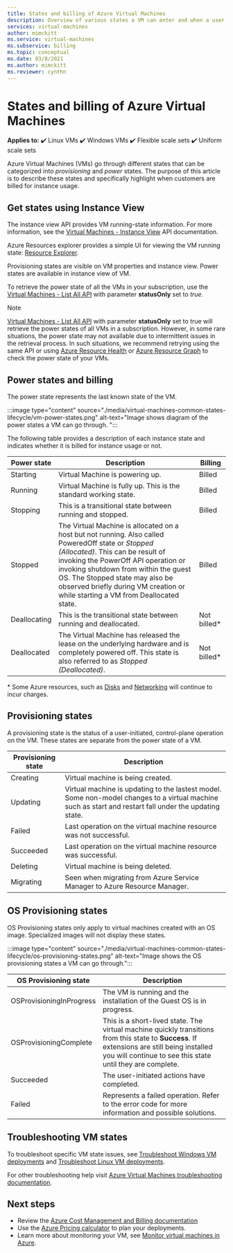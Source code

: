 ```yaml
---
title: States and billing of Azure Virtual Machines 
description: Overview of various states a VM can enter and when a user is billed. 
services: virtual-machines
author: mimckitt
ms.service: virtual-machines
ms.subservice: billing
ms.topic: conceptual
ms.date: 03/8/2021
ms.author: mimckitt
ms.reviewer: cynthn
---
```


# States and billing of Azure Virtual Machines

**Applies to:** :heavy_check_mark: Linux VMs :heavy_check_mark: Windows VMs :heavy_check_mark: Flexible scale sets :heavy_check_mark: Uniform scale sets

Azure Virtual Machines (VMs) go through different states that can be categorized into *provisioning* and *power* states. The purpose of this article is to describe these states and specifically highlight when customers are billed for instance usage. 

## Get states using Instance View

The instance view API provides VM running-state information. For more information, see the [Virtual Machines - Instance View](/rest/api/compute/virtualmachines/instanceview) API documentation.

Azure Resources explorer provides a simple UI for viewing the VM running state: [Resource Explorer](https://resources.azure.com/).

Provisioning states are visible on VM properties and instance view. Power states are available in instance view of VM.

To retrieve the power state of all the VMs in your subscription, use the [Virtual Machines - List All API](/rest/api/compute/virtualmachines/listall) with parameter **statusOnly** set to *true*.

> [!NOTE]
> [Virtual Machines - List All API](/rest/api/compute/virtualmachines/listall) with parameter **statusOnly** set to true will retrieve the power states of all VMs in a subscription. However, in some rare situations, the power state may not available due to intermittent issues in the retrieval process. In such situations, we recommend retrying using the same API or using [Azure Resource Health](../service-health/resource-health-overview.md) or [Azure Resource Graph](..//governance/resource-graph/overview.md) to check the power state of your VMs.
 
## Power states and billing

The power state represents the last known state of the VM.

:::image type="content" source="./media/virtual-machines-common-states-lifecycle/vm-power-states.png" alt-text="Image shows diagram of the power states a VM can go through. ":::

The following table provides a  description of each instance state and indicates whether it is billed for instance usage or not.

| Power state | Description | Billing |  
|---|---|---|
| Starting| Virtual Machine is powering up. | Billed | 
| Running | Virtual Machine is fully up. This is the standard working state. | Billed | 
| Stopping | This is a transitional state between running and stopped. | Billed| 
|Stopped | The Virtual Machine is allocated on a host but not running. Also called PoweredOff state or *Stopped (Allocated)*. This can be result of invoking the PowerOff API operation or invoking shutdown from within the guest OS. The Stopped state may also be observed briefly during VM creation or while starting a VM from Deallocated state.  | Billed | 
| Deallocating | This is the transitional state between running and deallocated. | Not billed* | 
| Deallocated | The Virtual Machine has released the lease on the underlying hardware and is completely powered off. This state is also referred to as *Stopped (Deallocated)*. | Not billed* | 

&#42; Some Azure resources, such as [Disks](https://azure.microsoft.com/pricing/details/managed-disks) and [Networking](https://azure.microsoft.com/pricing/details/bandwidth/) will continue to incur charges.


## Provisioning states

A provisioning state is the status of a user-initiated, control-plane operation on the VM. These states are separate from the power state of a VM.

| Provisioning state | Description |
|---|---|
| Creating | Virtual machine is being created. |
| Updating | Virtual machine is updating to the lastest model. Some non-model changes to a virtual machine such as start and restart fall under the updating state. |
| Failed | Last operation on the virtual machine resource was not successful. | 
| Succeeded | Last operation on the virtual machine resource was successful. | 
| Deleting | Virtual machine is being deleted. | 
| Migrating | Seen when migrating from Azure Service Manager to Azure Resource Manager. | 

## OS Provisioning states
OS Provisioning states only apply to virtual machines created with an OS image. Specialized images will not display these states. 

:::image type="content" source="./media/virtual-machines-common-states-lifecycle/os-provisioning-states.png" alt-text="Image shows the OS provisioning states a VM can go through.":::

| OS Provisioning state | Description | 
|---|---|
| OSProvisioningInProgress | The VM is running and the installation of the Guest OS is in progress. |
| OSProvisioningComplete | This is a short-lived state. The virtual machine quickly transitions from this state to **Success**. If extensions are still being installed you will continue to see this state until they are complete. |
| Succeeded | The user-initiated actions have completed. | 
| Failed | Represents a failed operation. Refer to the error code for more information and possible solutions. | 

## Troubleshooting VM states

To troubleshoot specific VM state issues, see [Troubleshoot Windows VM deployments](https://docs.microsoft.com/troubleshoot/azure/virtual-machines/troubleshoot-deployment-new-vm-windows) and [Troubleshoot Linux VM deployments](https://docs.microsoft.comtroubleshoot/azure/virtual-machines/troubleshoot-deployment-new-vm-linux).

For other troubleshooting help visit [Azure Virtual Machines troubleshooting documentation](https://docs.microsoft.com/troubleshoot/azure/virtual-machines/welcome-virtual-machines).


## Next steps
- Review the [Azure Cost Management and Billing documentation](../cost-management-billing/index.yml)
- Use the [Azure Pricing calculator](https://azure.microsoft.com/pricing/calculator/) to plan your deployments.
- Learn more about monitoring your VM, see [Monitor virtual machines in Azure](../azure-monitor/vm/monitor-vm-azure.md).
